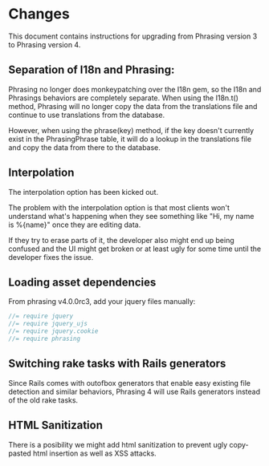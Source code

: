 # Changes

This document contains instructions for upgrading from Phrasing version 3 to Phrasing version 4.

## Separation of I18n and Phrasing:

Phrasing no longer does monkeypatching over the I18n gem, so the I18n and Phrasings behaviors are completely separate.
When using the I18n.t() method, Phrasing will no longer copy the data from the translations file and continue to use translations from the database.

However, when using the phrase(key) method, if the key doesn't currently exist in the PhrasingPhrase table, it will do a lookup in the translations file and copy the data from there to the database.

## Interpolation

The interpolation option has been kicked out.

The problem with the interpolation option is that most clients won't understand what's happening when they see something like "Hi, my name is %{name}" once they are editing data.

If they try to erase parts of it, the developer also might end up being confused and the UI might get broken or at least ugly for some time until the developer fixes the issue.

## Loading asset dependencies

From phrasing v4.0.0rc3, add your jquery files manually:

```javascript
//= require jquery
//= require jquery_ujs
//= require jquery.cookie
//= require phrasing
```

## Switching rake tasks with Rails generators

Since Rails comes with outofbox generators that enable easy existing file detection and similar behaviors, Phrasing 4 will use Rails generators instead of the old rake tasks.

## HTML Sanitization

There is a posibility we might add html sanitization to prevent ugly copy-pasted html insertion as well as XSS attacks.